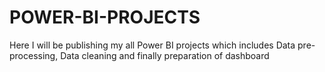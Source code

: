 # POWER-BI-PROJECTS
Here I will be publishing my all Power BI projects which includes Data pre-processing, Data cleaning and finally preparation of dashboard 
